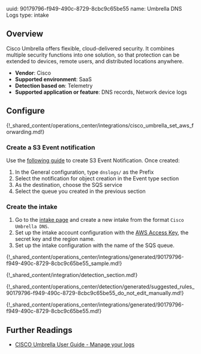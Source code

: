 uuid: 90179796-f949-490c-8729-8cbc9c65be55
name: Umbrella DNS Logs
type: intake

## Overview
Cisco Umbrella offers flexible, cloud-delivered security. It combines multiple security functions into one solution, so that protection can be extended to devices, remote users, and distributed locations anywhere.

- **Vendor**: Cisco
- **Supported environment**: SaaS
- **Detection based on**: Telemetry
- **Supported application or feature**: DNS records, Network device logs


## Configure

{!_shared_content/operations_center/integrations/cisco_umbrella_set_aws_forwarding.md!}

### Create a S3 Event notification


Use the [following guide](https://docs.aws.amazon.com/AmazonS3/latest/userguide/enable-event-notifications.html) to create S3 Event Notification.
Once created:

1. In the General configuration, type `dnslogs/` as the Prefix
2. Select the notification for object creation in the Event type section
3. As the destination, choose the SQS service
4. Select the queue you created in the previous section

### Create the intake

1. Go to the [intake page](https://app.sekoia.io/operations/intakes) and create a new intake from the format `Cisco Umbrella DNS`.
2. Set up the intake account configuration with the [AWS Access Key](https://docs.aws.amazon.com/IAM/latest/UserGuide/id_credentials_access-keys.html), the secret key and the region name. 
3. Set up the intake configuration with the name of the SQS queue.

{!_shared_content/operations_center/integrations/generated/90179796-f949-490c-8729-8cbc9c65be55_sample.md!}


{!_shared_content/integration/detection_section.md!}

{!_shared_content/operations_center/detection/generated/suggested_rules_90179796-f949-490c-8729-8cbc9c65be55_do_not_edit_manually.md!}

{!_shared_content/operations_center/integrations/generated/90179796-f949-490c-8729-8cbc9c65be55.md!}

## Further Readings
- [CISCO Umbrella User Guide - Manage your logs](https://docs.umbrella.com/deployment-umbrella/docs/setting-up-an-amazon-s3-bucket)
